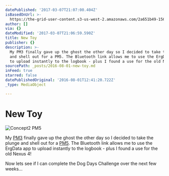 ```yaml
---
datePublished: '2017-03-07T21:07:00.404Z'
isBasedOnUrl: >-
  https://the-grid-user-content.s3-us-west-2.amazonaws.com/2a651b49-156a-4bc8-adb5-886030d582eb.png
author: []
via: {}
dateModified: '2017-03-07T21:06:59.590Z'
title: New Toy
publisher: {}
description: >-
  My PM3 finally gave up the ghost the other day so I decided to take the plunge
  and shell out for a PM5. The Bluetooth link allows me to use the ErgData app
  to upload instantly to the logbook - plus I found a use for the old Nexus 4!
sourcePath: _posts/2016-08-01-new-toy.md
inFeed: true
starred: false
datePublishedOriginal: '2016-08-01T12:41:20.722Z'
_type: MediaObject

---
```

# New Toy
![Concept2 PM5](https://the-grid-user-content.s3-us-west-2.amazonaws.com/2a651b49-156a-4bc8-adb5-886030d582eb.png)

My [PM3][0] finally gave up the ghost the other day so I decided to take the plunge and shell out for a [PM5][1]. The Bluetooth link allows me to use the ErgData app to upload instantly to the logbook - plus I found a use for the old Nexus 4!

Now lets see if I can complete the Dog Days Challenge over the next few weeks...

[0]: http://www.concept2.co.uk/service/monitors/pm3 "PM3"
[1]: http://www.concept2.co.uk/service/monitors/pm5 "PM5"